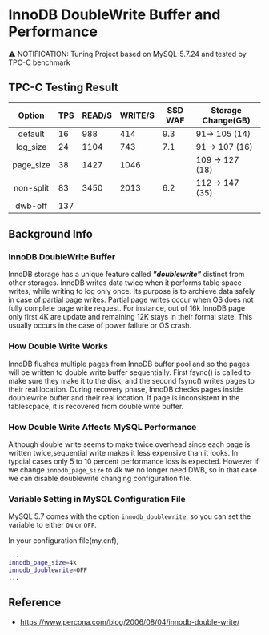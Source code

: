 # InnoDB DoubleWrite Buffer and Performance

:warning: NOTIFICATION: Tuning Project based on MySQL-5.7.24 and tested by TPC-C benchmark 

## TPC-C Testing Result

| Option   |  TPS | READ/S | WRITE/S  |SSD WAF| Storage Change(GB)| 
|:----------:|-------------|-------------|-------------|-------------|-------------|
|default| 16 | 988  | 414 | 9.3 | 91-> 105 (14)  |
|log_size| 24 | 1104  | 743 |  7.1| 91 -> 107 (16) |
|page_size| 38 |   1427 | 1046  |   | 109 -> 127 (18)|
|non-split| 83 | 3450  | 2013 |6.2 | 112 -> 147 (35) | 
|dwb-off | 137 |   |  | |  | 

## Background Info 

### InnoDB DoubleWrite Buffer
InnoDB storage has a unique feature called ***"doublewrite"*** distinct from other storages. InnoDB writes data twice when it performs table space writes, while writing to log only once. Its purpose is to archieve data safely in case of partial page writes.
Partial page writes occur when OS does not fully complete page write request. For instance, out of 16k InnoDB page only first 4K are update and remaining 12K stays in their formal state. This usually occurs in the case of power failure or OS crash.   

### How Double Write Works
InnoDB flushes multiple pages from InnoDB buffer pool and so the pages will be written to double write buffer sequentially. First fsync() is called to make sure they make it to the disk, and the second fsync() writes pages to their real location. During recovery phase, InnoDB checks pages inside doublewrite buffer and their real location. If page is inconsistent in the tablescpace, it is recovered from double write buffer.

### How Double Write Affects MySQL Performance
Although double write seems to make twice overhead since each page is written twice,sequential write makes it less expensive than it looks. In typcial cases only 5 to 10 percent performance loss is expected. However if we change ```innodb_page_size``` to 4k we no longer need DWB, so in that case we can disable doublewrite changing configuration file. 
### Variable Setting in MySQL Configuration File
MySQL 5.7 comes with the option ```innodb_doublewrite```, so you can set the variable to either ```ON``` or ```OFF```.

In your configuration file(my.cnf),
```bash
...
innodb_page_size=4k
innodb_doublewrite=OFF
...
```

## Reference
- https://www.percona.com/blog/2006/08/04/innodb-double-write/
